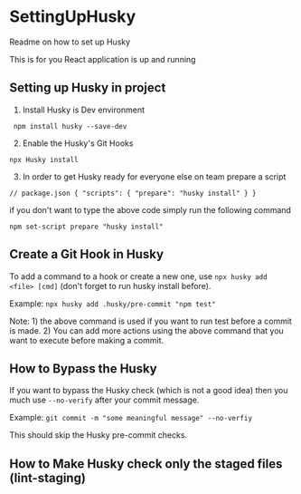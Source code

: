 # SettingUpHusky
Readme on how to set up Husky

This is for you React application is up and running

## Setting up Husky in project
1) Install Husky is Dev environment

` npm install husky --save-dev`

2) Enable the Husky's Git Hooks

`npx Husky install`

3) In order to get Husky ready for everyone else on team prepare a script

`// package.json
{
  "scripts": {
    "prepare": "husky install"
  }
}`

if you don't want to type the above code simply run the following command

`npm set-script prepare "husky install"`

## Create a Git Hook in Husky

To add a command to a hook or create a new one, use `npx husky add <file> [cmd]` (don't forget to run husky install before).

Example: `npx husky add .husky/pre-commit "npm test"`

Note: 1) the above command is used if you want to run test before a commit is made.
2) You can add more actions using the above command that you want to execute before making a commit.

## How to Bypass the Husky

If you want to bypass the Husky check (which is not a good idea) then you much use `--no-verify` after your commit message.

Example: `git commit -m "some meaningful message" --no-verfiy`

This should skip the Husky pre-commit checks.

## How to Make Husky check only the staged files (lint-staging)




